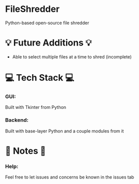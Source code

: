 # FileShredder
Python-based open-source file shredder

# 💡 Future Additions 💡
- Able to select multiple files at a time to shred (incomplete)

# 💻 Tech Stack 💻

### GUI: 
Built with Tkinter from Python
### Backend:
Built with base-layer Python and a couple modules from it

# 📝 Notes 📝

### Help:
Feel free to let issues and concerns be known in the issues tab
